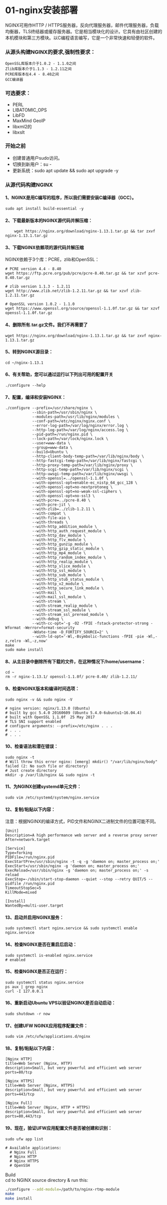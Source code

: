 # 01-nginx安装部署

NGINX可用作HTTP / HTTPS服务器，反向代理服务器，邮件代理服务器，负载均衡器，TLS终结器或缓存服务器。它是相当模块化的设计。它具有由社区创建的本机模块和第三方模块。以C编程语言编写，它是一个非常快速和轻便的软件。

### 从源头构建NGINX的要求,强制性要求：
```
OpenSSL库版本介于1.0.2 - 1.1.0之间
Zlib库版本介于1.1.3 - 1.2.11之间
PCRE库版本在4.4 - 8.40之间
GCC编译器
```

### 可选要求：
- PERL
- LIBATOMIC_OPS
- LibFD
- MaxMind GeoIP
- libxml2的
- libxslt

### 开始之前
- 创建普通用户sudo访问。
- 切换到新用户：su - <username>
- 更新系统：sudo apt update && sudo apt upgrade -y

### 从源代码构建NGINX
#### 1、NGINX是用C编写的程序，所以我们需要安装C编译器（GCC）。
```
sudo apt install build-essential -y
```
#### 2、下载最新版本的NGINX源代码并解压缩：
        wget https://nginx.org/download/nginx-1.13.1.tar.gz && tar zxvf nginx-1.13.1.tar.gz
#### 3、下载NGINX依赖项的源代码并解压缩
NGINX依赖于3个库：PCRE，zlib和OpenSSL：
```
# PCRE version 4.4 - 8.40
wget https://ftp.pcre.org/pub/pcre/pcre-8.40.tar.gz && tar xzvf pcre-8.40.tar.gz

# zlib version 1.1.3 - 1.2.11
wget http://www.zlib.net/zlib-1.2.11.tar.gz && tar xzvf zlib-1.2.11.tar.gz

# OpenSSL version 1.0.2 - 1.1.0
wget https://www.openssl.org/source/openssl-1.1.0f.tar.gz && tar xzvf openssl-1.1.0f.tar.gz
```
#### 4、删除所有.tar.gz文件。我们不再需要了
```
wget https://nginx.org/download/nginx-1.13.1.tar.gz && tar zxvf nginx-1.13.1.tar.gz
```
#### 5、转到NGINX源目录：
```
cd ~/nginx-1.13.1
```
#### 6、有关帮助，您可以通过运行以下列出可用的配置开关
```
./configure --help
```
#### 7、配置，编译和安装NGINX：
```
./configure --prefix=/usr/share/nginx \
            --sbin-path=/usr/sbin/nginx \
            --modules-path=/usr/lib/nginx/modules \
            --conf-path=/etc/nginx/nginx.conf \
            --error-log-path=/var/log/nginx/error.log \
            --http-log-path=/var/log/nginx/access.log \
            --pid-path=/run/nginx.pid \
            --lock-path=/var/lock/nginx.lock \
            --user=www-data \
            --group=www-data \
            --build=Ubuntu \
            --http-client-body-temp-path=/var/lib/nginx/body \
            --http-fastcgi-temp-path=/var/lib/nginx/fastcgi \
            --http-proxy-temp-path=/var/lib/nginx/proxy \
            --http-scgi-temp-path=/var/lib/nginx/scgi \
            --http-uwsgi-temp-path=/var/lib/nginx/uwsgi \
            --with-openssl=../openssl-1.1.0f \
            --with-openssl-opt=enable-ec_nistp_64_gcc_128 \
            --with-openssl-opt=no-nextprotoneg \
            --with-openssl-opt=no-weak-ssl-ciphers \
            --with-openssl-opt=no-ssl3 \
            --with-pcre=../pcre-8.40 \
            --with-pcre-jit \
            --with-zlib=../zlib-1.2.11 \
            --with-compat \
            --with-file-aio \
            --with-threads \
            --with-http_addition_module \
            --with-http_auth_request_module \
            --with-http_dav_module \
            --with-http_flv_module \
            --with-http_gunzip_module \
            --with-http_gzip_static_module \
            --with-http_mp4_module \
            --with-http_random_index_module \
            --with-http_realip_module \
            --with-http_slice_module \
            --with-http_ssl_module \
            --with-http_sub_module \
            --with-http_stub_status_module \
            --with-http_v2_module \
            --with-http_secure_link_module \
            --with-mail \
            --with-mail_ssl_module \
            --with-stream \
            --with-stream_realip_module \
            --with-stream_ssl_module \
            --with-stream_ssl_preread_module \
            --with-debug \
            --with-cc-opt='-g -O2 -fPIE -fstack-protector-strong -Wformat -Werror=format-security 
            -Wdate-time -D_FORTIFY_SOURCE=2' \
            --with-ld-opt='-Wl,-Bsymbolic-functions -fPIE -pie -Wl,-z,relro -Wl,-z,now'
make 
sudo make install
```
#### 8、从主目录中删除所有下载的文件，在这种情况下/home/username：
```
cd ~
rm -r nginx-1.13.1/ openssl-1.1.0f/ pcre-8.40/ zlib-1.2.11/
```
#### 9、检查NGINX版本和编译时间选项：
```
sudo nginx -v && sudo nginx -V

# nginx version: nginx/1.13.0 (Ubuntu)
# built by gcc 5.4.0 20160609 (Ubuntu 5.4.0-6ubuntu1~16.04.4)
# built with OpenSSL 1.1.0f  25 May 2017
# TLS SNI support enabled
# configure arguments: --prefix=/etc/nginx . . .
# . . .
# . . .  
```
#### 10、检查语法和潜在错误：
```
sudo nginx -t
# Will throw this error nginx: [emerg] mkdir() "/var/lib/nginx/body" failed (2: No such file or directory)
# Just create directory
mkdir -p /var/lib/nginx && sudo nginx -t
```
#### 11、为NGINX创建systemd单元文件：
```
sudo vim /etc/systemd/system/nginx.service
```
#### 12、复制/粘贴以下内容：
注意：根据NGINX的编译方式，PID文件和NGINX二进制文件的位置可能不同。
```
[Unit]
Description=A high performance web server and a reverse proxy server
After=network.target

[Service]
Type=forking
PIDFile=/run/nginx.pid
ExecStartPre=/usr/sbin/nginx -t -q -g 'daemon on; master_process on;'
ExecStart=/usr/sbin/nginx -g 'daemon on; master_process on;'
ExecReload=/usr/sbin/nginx -g 'daemon on; master_process on;' -s reload
ExecStop=-/sbin/start-stop-daemon --quiet --stop --retry QUIT/5 --pidfile /run/nginx.pid
TimeoutStopSec=5
KillMode=mixed

[Install]
WantedBy=multi-user.target
```
#### 13、启动并启用NGINX服务：
```
sudo systemctl start nginx.service && sudo systemctl enable nginx.service
```
#### 14、检查NGINX是否在重启后启动：
```
sudo systemctl is-enabled nginx.service
# enabled
```
#### 15、检查NGINX是否正在运行：
```
sudo systemctl status nginx.service
ps aux | grep nginx
curl -I 127.0.0.1
```
#### 16、重新启动Ubuntu VPS以验证NGINX是否自动启动：
```
sudo shutdown -r now
```
#### 17、创建UFW NGINX应用程序配置文件：    
```
sudo vim /etc/ufw/applications.d/nginx
```
#### 18、复制/粘贴以下内容：   
```
[Nginx HTTP]
title=Web Server (Nginx, HTTP)
description=Small, but very powerful and efficient web server
ports=80/tcp

[Nginx HTTPS]
title=Web Server (Nginx, HTTPS)
description=Small, but very powerful and efficient web server
ports=443/tcp

[Nginx Full]
title=Web Server (Nginx, HTTP + HTTPS)
description=Small, but very powerful and efficient web server
ports=80,443/tcp
```
#### 19、现在，验证UFW应用配置文件是否被创建和识别：
```
sudo ufw app list

# Available applications:
  # Nginx Full
  # Nginx HTTP
  # Nginx HTTPS
  # OpenSSH
```

Build   
cd to NGINX source directory & run this:
```bash
./configure --add-module=/path/to/nginx-rtmp-module
make
make install    
```
